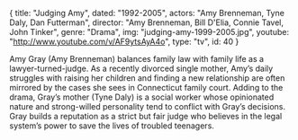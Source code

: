 {
  title: "Judging Amy",
  dated:  "1992-2005",
  actors: "Amy Brenneman, Tyne Daly, Dan Futterman",
  director: "Amy Brenneman, Bill D'Elia, Connie Tavel, John Tinker",
  genre: "Drama",
  img: "judging-amy-1999-2005.jpg",
  youtube: "http://www.youtube.com/v/AF9ytsAyA4o",
  type: "tv",
  id: 40
}

Amy Gray (Amy Brenneman) balances family law with family life as a lawyer-turned-judge. As a recently divorced single mother, Amy’s daily struggles with raising her children and finding a new relationship are often mirrored by the cases she sees in Connecticut family court. Adding to the drama, Gray’s mother (Tyne Daly) is a social worker whose opinionated nature and strong-willed personality tend to conflict with Gray’s decisions. Gray builds a reputation as a strict but fair judge who believes in the legal system’s power to save the lives of troubled teenagers. 